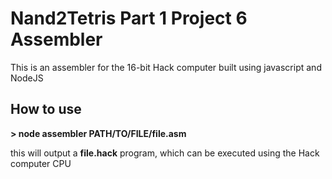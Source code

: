 
# Nand2Tetris Part 1 Project 6 Assembler

This is an assembler for the 16-bit Hack computer built using javascript and NodeJS

## How to use

**> node assembler PATH/TO/FILE/file.asm**

this will output a **file.hack** program, which can be executed using the Hack computer CPU